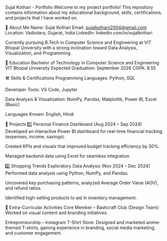 Sujal Kothari - Portfolio
Welcome to my project portfolio! This repository contains information about my educational background, skills, certifications, and projects that I have worked on.

📌 About Me
Name: Sujal Kothari
Email: sujalkotharii2004@gmail.com
Location: Vadodara, Gujarat, India
LinkedIn: linkedin.com/in/sujalkothari

Currently pursuing B.Tech in Computer Science and Engineering at VIT Bhopal University with a strong inclination toward Data Analysis, Visualization, and Programming.

🏫 Education
Bachelor of Technology in Computer Science and Engineering
VIT Bhopal University
Expected Graduation: September 2026
CGPA: 8.55

🛠️ Skills & Certifications
Programming Languages: Python, SQL

Developer Tools: VS Code, Jupyter

Data Analysis & Visualization: NumPy, Pandas, Matplotlib, Power BI, Excel (Basic)

Languages Known: English, Hindi

💼 Projects
1️⃣ Personal Finance Dashboard (Aug 2024 – Sep 2024)
Developed an interactive Power BI dashboard for real-time financial tracking (expenses, income, savings).

Created KPIs and visuals that improved budget tracking efficiency by 30%.

Managed backend data using Excel for seamless integration.

2️⃣ Shopping Trends Exploratory Data Analysis (Nov 2024 – Dec 2024)
Performed data analysis using Python, NumPy, and Pandas.

Uncovered key purchasing patterns, analyzed Average Order Value (AOV), and refund ratios.

Identified high-selling products to aid in inventory management.

🌱 Extra-Curricular Activities
Core Member – Bashcraft Club (Design Team): Worked on visual content and branding initiatives.

Entrepreneurship – Instagram T-Shirt Store: Designed and marketed anime-themed T-shirts, gaining experience in branding, social media marketing, and customer engagement.

